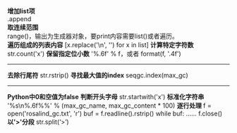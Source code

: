 **增加list项**  
.append  
**取连续范围**  
range()，输出为生成器对象，要print内容需要list()或者遍历。  
**遍历组成的列表内容**
[x.replace('\n', '') for x in list] 
**计算特定字符数**  
str.count('x')
**保留指定位小数**
'%.6f' % f，或者 format(f, '.4f')

-----
**去除行尾符**
str.rstrip()
**寻找最大值的index**
seqgc.index(max_gc)

-----

**Python中0和空值为false**
**判断开头字母**
str.startwith('x')
**标准化字符串**
'%s\n%.6f%%' % (max_gc_name, max_gc_content * 100)
**逐行处理**
f = open('rosalind_gc.txt', 'r')
buf = f.readline().rstrip()
while buf:
……
f.close()
**以'>'分段**
str.split(‘>’)